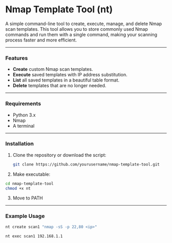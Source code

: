 # Nmap Template Tool (nt)

A simple command-line tool to create, execute, manage, and delete Nmap scan templates. This tool allows you to store commonly used Nmap commands and run them with a single command, making your scanning process faster and more efficient.

---

### Features

- **Create** custom Nmap scan templates.
- **Execute** saved templates with IP address substitution.
- **List** all saved templates in a beautiful table format.
- **Delete** templates that are no longer needed.

---

### Requirements

- Python 3.x
- Nmap
- A terminal

---

### Installation

1. Clone the repository or download the script:
   ```bash
   git clone https://github.com/yourusername/nmap-template-tool.git
   ```
2. Make executable:
  ```bash
cd nmap-template-tool
chmod +x nt
```
3. Move to PATH

---

### Example Usage

```bash
nt create scan1 "nmap -sS -p 22,80 <ip>"
```
```bash
nt exec scan1 192.168.1.1
```

